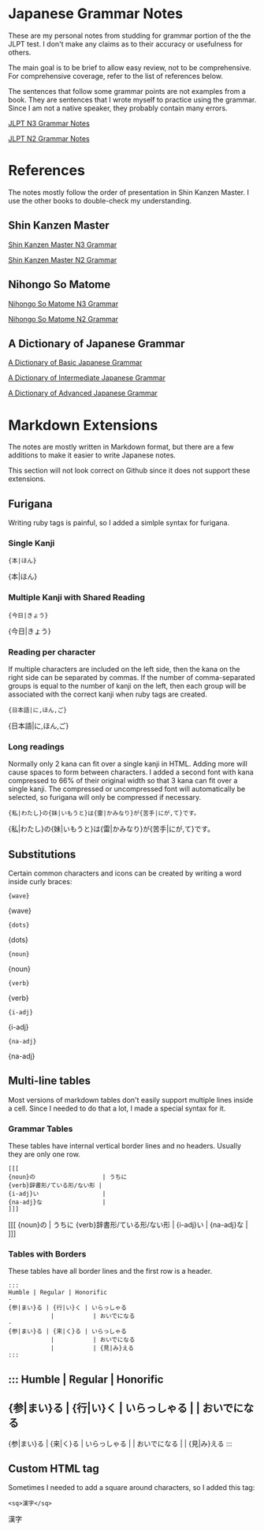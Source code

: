 # Japanese Grammar Notes

These are my personal notes from studding for grammar portion of the the JLPT test.
I don't make any claims as to their accuracy or usefulness for others.

The main goal is to be brief to allow easy review, not to be comprehensive.
For comprehensive coverage, refer to the list of references below.

The sentences that follow some grammar points are not examples from a book.
They are sentences that I wrote myself to practice using the grammar.
Since I am not a native speaker, they probably contain many errors.

[JLPT N3 Grammar Notes](?n3)

[JLPT N2 Grammar Notes](?n2)

# References

The notes mostly follow the order of presentation in Shin Kanzen Master.  I use
the other books to double-check my understanding.

## Shin Kanzen Master

[Shin Kanzen Master N3 Grammar](https://www.amazon.com/Grammar-Japanese-Language-Proficiency-Complete/dp/4883196100)

[Shin Kanzen Master N2 Grammar](https://www.amazon.com/Grammar-Japanese-Language-Proficiency-Nihongo/dp/4883195651)

## Nihongo So Matome

[Nihongo So Matome N3 Grammar](https://www.amazon.com/Nihongo-So-matome-Japanese-Language-Proficiency/dp/4872177320)

[Nihongo So Matome N2 Grammar](https://www.amazon.com/Nihongo-So-matome-Essential-Practice-Proficiency/dp/4872177290)

## A Dictionary of Japanese Grammar

[A Dictionary of Basic Japanese Grammar](https://www.amazon.com/Dictionary-Basic-Japanese-Grammar/dp/4789004546)

[A Dictionary of Intermediate Japanese Grammar](https://www.amazon.com/Dictionary-Intermediate-Japanese-Grammar/dp/4789007758)

[A Dictionary of Advanced Japanese Grammar](https://www.amazon.com/Dictionary-Advanced-Japanese-Grammar-English/dp/4789012956)

# Markdown Extensions

The notes are mostly written in Markdown format, but there are a few additions
to make it easier to write Japanese notes.

This section will not look correct on Github since it does not support these
extensions.

## Furigana

Writing ruby tags is painful, so I added a simlple syntax for furigana.

### Single Kanji
    {本|ほん}

{本|ほん}

### Multiple Kanji with Shared Reading

    {今日|きょう}

{今日|きょう}

### Reading per character
If multiple characters are included on the left side, then the kana on the right
side can be separated by commas.  If the number of comma-separated groups is equal
to the number of kanji on the left, then each group will be associated with the
correct kanji when ruby tags are created.

    {日本語|に,ほん,ご}

{日本語|に,ほん,ご}

### Long readings

Normally only 2 kana can fit over a single kanji in HTML.  Adding more will cause
spaces to form between characters.  I added a second font with kana compressed to
66% of their original width so that 3 kana can fit over a single kanji.
The compressed or uncompressed font will automatically be selected, so furigana
will only be compressed if necessary.

    {私|わたし}の{妹|いもうと}は{雷|かみなり}が{苦手|にが,て}です。

{私|わたし}の{妹|いもうと}は{雷|かみなり}が{苦手|にが,て}です。

## Substitutions

Certain common characters and icons can be created by writing a word inside
curly braces:

    {wave}

{wave}

    {dots}

{dots}

    {noun}

{noun}

    {verb}

{verb}

    {i-adj}

{i-adj}

    {na-adj}

{na-adj}

## Multi-line tables

Most versions of markdown tables don't easily support multiple lines inside a cell.
Since I needed to do that a lot, I made a special syntax for it.

### Grammar Tables

These tables have internal vertical border lines and no headers.  Usually they
are only one row.

    [[[
    {noun}の                   | うちに
    {verb}辞書形/ている形/ない形 |
    {i-adj}い                  |
    {na-adj}な                 |
    ]]]

[[[
{noun}の                   | うちに
{verb}辞書形/ている形/ない形 |
{i-adj}い                  |
{na-adj}な                 |
]]]

### Tables with Borders

These tables have all border lines and the first row is a header.

    :::
    Humble | Regular | Honorific
    -	
    {参|まい}る | {行|い}く | いらっしゃる
                |           | おいでになる
    -
    {参|まい}る | {来|く}る | いらっしゃる
                |           | おいでになる
                |           | {見|み}える
    :::

:::
Humble | Regular | Honorific
-	
{参|まい}る | {行|い}く | いらっしゃる
            |           | おいでになる
-
{参|まい}る | {来|く}る | いらっしゃる
            |           | おいでになる
            |           | {見|み}える
:::

## Custom HTML tag

Sometimes I needed to add a square around characters, so I added this tag:

    <sq>漢字</sq>

<sq>漢字</sq>